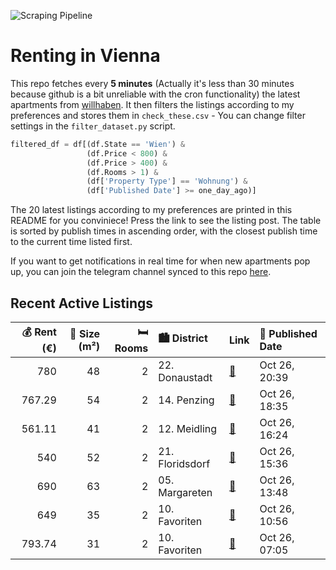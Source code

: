 ![Scraping Pipeline](https://github.com/AthomsG/renting-in-vienna/actions/workflows/run_pipeline.yml/badge.svg)


# Renting in Vienna

This repo fetches every **5 minutes** (Actually it's less than 30 minutes because github is a bit unreliable with the cron functionality) the latest apartments from [willhaben](https://www.willhaben.at/).
It then filters the listings according to my preferences and stores them in `check_these.csv` - You can change filter settings in the `filter_dataset.py` script.

```python
filtered_df = df[(df.State == 'Wien') & 
                 (df.Price < 800) &
                 (df.Price > 400) &
                 (df.Rooms > 1) &
                 (df['Property Type'] == 'Wohnung') &
                 (df['Published Date'] >= one_day_ago)]
```

The 20 latest listings according to my preferences are printed in this README for you conviniece! Press the link to see the listing post.
The table is sorted by publish times in ascending order, with the closest publish time to the current time listed first.

If you want to get notifications in real time for when new apartments pop up, you can join the telegram channel synced to this repo [here](https://t.me/+1HPAYOf5BSsyNTlk).

## Recent Active Listings

|   💰 Rent (€) |   📏 Size (m²) |   🛏️ Rooms | 🏙️ District     | Link                                                                                                                                                                                                                                                                                                                                                                                 | 📅 Published Date   |
|-------------:|--------------:|-----------:|:----------------|:-------------------------------------------------------------------------------------------------------------------------------------------------------------------------------------------------------------------------------------------------------------------------------------------------------------------------------------------------------------------------------------|:-------------------|
|       780    |            48 |          2 | 22. Donaustadt  | [🔗](https://www.willhaben.at/iad/immobilien/d/mietwohnungen/wien/wien-1220-donaustadt/neuwertige-2-zimmerwohnung/-klimatisiert/-gute-lage-im-22.-bezirk-1451008645/)                                                                                                                                                                                                                 | Oct 26, 20:39      |
|       767.29 |            54 |          2 | 14. Penzing     | [🔗](https://www.willhaben.at/iad/immobilien/d/mietwohnungen/wien/wien-1140-penzing/ruhige-und-verkehrsg%C3%BCnstige-kleinwohnung-im-eg-voll-m%C3%B6bliert%21-1785480364/)                                                                                                                                                                                                            | Oct 26, 18:35      |
|       561.11 |            41 |          2 | 12. Meidling    | [🔗](https://www.willhaben.at/iad/immobilien/d/mietwohnungen/wien/wien-1120-meidling/unbefristete-altbauwohnung-mit-terrasse-in-der-wolfganggasse-1679438680/)                                                                                                                                                                                                                        | Oct 26, 16:24      |
|       540    |            52 |          2 | 21. Floridsdorf | [🔗](https://www.willhaben.at/iad/immobilien/d/mietwohnungen/wien/wien-1210-floridsdorf/2-zimmer-gemeinde-wohnung-zu-direkt-vergabe-mit-wohnticket-bzw.-vormerkschein-bis-30.09.2024-2048565740/)                                                                                                                                                                                     | Oct 26, 15:36      |
|       690    |            63 |          2 | 05. Margareten  | [🔗](https://www.willhaben.at/iad/immobilien/d/mietwohnungen/wien/wien-1050-margareten/63m%C2%B2-gemeindewohnung-2-%283%29-zimmer-%2A%2A%2Apreis-je-nach-zubeh%C3%B6r%2A%2A%2A---zentrale-lage-%282min-zum-bhf-matzleinsdorferplatz%29---neue-k%C3%BCche-%28wird-fix-mitverkauft%29---m%C3%B6blierung-auf-wunsch-mitkaufen---neu-ausgemalt-und-renoviert---sehr-gepflegt-1347180757/) | Oct 26, 13:48      |
|       649    |            35 |          2 | 10. Favoriten   | [🔗](https://www.willhaben.at/iad/immobilien/d/mietwohnungen/wien/wien-1100-favoriten/fernblick---9ter-liftstock---s%C3%BCdwestseitige-sonnige-balkonwohnung---ab-1.1.2025-2135858049/)                                                                                                                                                                                               | Oct 26, 10:56      |
|       793.74 |            31 |          2 | 10. Favoriten   | [🔗](https://www.willhaben.at/iad/immobilien/d/mietwohnungen/wien/wien-1100-favoriten/allegro-tosca-&-romulus---2-zimmer-dachgeschosswohnung-mit-balkon%21-1202718444/)                                                                                                                                                                                                               | Oct 26, 07:05      |
